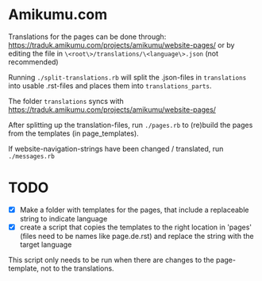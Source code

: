 Amikumu.com
==========================================

Translations for the pages can be done through: https://traduk.amikumu.com/projects/amikumu/website-pages/ or by editing the file in `\<root\>/translations/\<language\>.json` (not recommended)


Running `./split-translations.rb` will split the .json-files in `translations` into usable .rst-files and places them into `translations_parts`.

The folder `translations` syncs with https://traduk.amikumu.com/projects/amikumu/website-pages/

After splitting up the translation-files, run `./pages.rb` to (re)build the pages from the templates (in page_templates).

If website-navigation-strings have been changed / translated, run `./messages.rb`


TODO
=====

- [x] Make a folder with templates for the pages, that include a replaceable string to indicate language
- [x] create a script that copies the templates to the right location in 'pages' (files need to be names like page.de.rst) and replace the string with the target language

This script only needs to be run when there are changes to the page-template, not to the translations.
